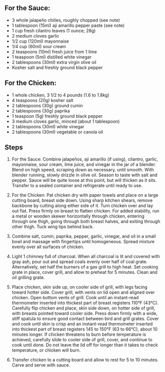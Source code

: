 ## For the Sauce:
- 3 whole jalapeño chilies, roughly chopped (see note)
- 1 tablespoon (15ml) ají amarillo pepper paste (see note)
- 1 cup fresh cilantro leaves (1 ounce; 28g)
- 2 medium cloves garlic
- 1/2 cup (120ml) mayonnaise
- 1/4 cup (60ml) sour cream
- 2 teaspoons (10ml) fresh juice from 1 lime
- 1 teaspoon (5ml) distilled white vinegar
- 2 tablespoons (30ml) extra virgin olive oil
- Kosher salt and freshly ground black pepper

## For the Chicken:
- 1 whole chicken, 3 1/2 to 4 pounds (1.6 to 1.8kg)
- 4 teaspoons (20g) kosher salt
- 2 tablespoons (30g) ground cumin
- 2 tablespoons (30g) paprika
- 1 teaspoon (5g) freshly ground black pepper
- 3 medium cloves garlic, minced (about 1 tablespoon)
- 2 tablespoons (30ml) white vinegar
- 2 tablespoons (30ml) vegetable or canola oil

## Steps
1. For the Sauce: Combine jalapeños, ají amarillo (if using), cilantro, garlic, mayonnaise, sour cream, lime juice, and vinegar in the jar of a blender. Blend on high speed, scraping down as necessary, until smooth. With blender running, slowly drizzle in olive oil. Season to taste with salt and pepper. Sauce will be quite loose at this point, but will thicken as it sits. Transfer to a sealed container and refrigerate until ready to use.

2. For the Chicken: Pat chicken dry with paper towels and place on a large cutting board, breast side down. Using sharp kitchen shears, remove backbone by cutting along either side of it. Turn chicken over and lay out flat. Press firmly on breast to flatten chicken. For added stability, run a metal or wooden skewer horizontally through chicken, entering through one thigh, going through both breast halves, and exiting through other thigh. Tuck wing tips behind back.

3. Combine salt, cumin, paprika, pepper, garlic, vinegar, and oil in a small bowl and massage with fingertips until homogeneous. Spread mixture evenly over all surfaces of chicken.

4. Light 1 chimney full of charcoal. When all charcoal is lit and covered with gray ash, pour out and spread coals evenly over half of coal grate. Alternatively, set half the burners of a gas grill to high heat. Set cooking grate in place, cover grill, and allow to preheat for 5 minutes. Clean and oil grilling grate.

5. Place chicken, skin side up, on cooler side of grill, with legs facing toward hotter side. Cover grill, with vents on lid open and aligned over chicken. Open bottom vents of grill. Cook until an instant-read thermometer inserted into thickest part of breast registers 110°F (43°C). Carefully flip chicken and place, skin side down, on hotter side of grill, with breasts pointed toward cooler side. Press down firmly with a wide, stiff spatula to ensure good contact between bird and grill grates. Cover and cook until skin is crisp and an instant-read thermometer inserted into thickest part of breast registers 145 to 150°F (63 to 66°C), about 10 minutes longer. If chicken threatens to burn before temperature is achieved, carefully slide to cooler side of grill, cover, and continue to cook until done. Do not leave the lid off for longer than it takes to check temperature, or chicken will burn.

6. Transfer chicken to a cutting board and allow to rest for 5 to 10 minutes. Carve and serve with sauce.
